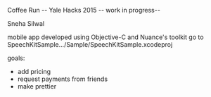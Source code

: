 Coffee Run -- Yale Hacks 2015 
-- work in progress--

Sneha Silwal
 
mobile app developed using Objective-C and Nuance's toolkit
go to SpeechKitSample.../Sample/SpeechKitSample.xcodeproj

goals:
 - add pricing
 - request payments from friends
 - make prettier


